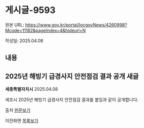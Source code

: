 # 게시글-9593

원본 URL: https://www.gov.kr/portal/locgovNews/4260998?Mcode=11182&pageIndex=4&hideurl=N

작성일: 2025.04.08

## 내용

## 2025년 해빙기 급경사지 안전점검 결과 공개 새글

**세종특별자치시** 2025.04.08

세조시 2025년 해빙기 급경사지 안전점검 결과를 붙임과 같이 공개합니다.   


출처 [원문보기](https://www.sejong.go.kr/bbs/R0071/view.do?nttId=B000000128489Dd7cN3o&mno=sub02_01&cmsNoStr=&kind=&pageIndex=1 "새창열림")

이전화면 [목록보기](javascript:fn_ntadmList\(\))
